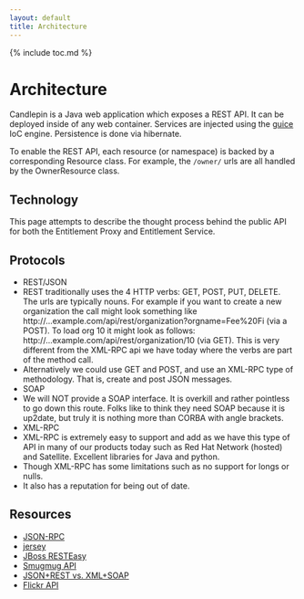 ```yaml
---
layout: default
title: Architecture
---
```

{% include toc.md %}

# Architecture
Candlepin is a Java web application which exposes a REST API. It can be
deployed inside of any web container. Services are injected using the
[guice](http://code.google.com/p/google-guice/) IoC engine. Persistence is done
via hibernate.

To enable the REST API, each resource (or namespace) is backed by a
corresponding Resource class. For example, the `/owner/` urls are all handled
by the OwnerResource class.

## Technology
This page attempts to describe the thought process behind the public API for
both the Entitlement Proxy and Entitlement Service.

## Protocols

 * REST/JSON
  * REST traditionally uses the 4 HTTP verbs: GET, POST, PUT, DELETE. The urls
    are typically nouns. For example if you want to create a new organization
    the call might look something like
    http://...example.com/api/rest/organization?orgname=Fee%20Fi (via a POST).
    To load org 10 it might look as follows:
    http://...example.com/api/rest/organization/10 (via GET). This is very
    different from the XML-RPC api we have today where the verbs are part of
    the method call.
  * Alternatively we could use GET and POST, and use an XML-RPC type of methodology. That is, create and post JSON messages.
 * SOAP
  * We will NOT provide a SOAP interface. It is overkill and rather pointless
    to go down this route. Folks like to think they need SOAP because it is
    up2date, but truly it is nothing more than CORBA with angle brackets. 
 * XML-RPC
  * XML-RPC is extremely easy to support and add as we have this type of API in
    many of our products today such as Red Hat Network (hosted) and Satellite.
    Excellent libraries for Java and python.
  * Though XML-RPC has some limitations such as no support for longs or nulls.
  * It also has a reputation for being out of date.

## Resources

 * [JSON-RPC](http://json-rpc.org/)
 * [jersey](https://jersey.dev.java.net/)
 * [JBoss RESTEasy](http://www.jboss.org/resteasy/)
 * [Smugmug API](http://wiki.smugmug.net/display/SmugMug/API)
 * [JSON+REST vs. XML+SOAP](http://blog.feedly.com/2009/03/03/jsonrest-vs-xmlsoap/)
 * [Flickr API](http://www.flickr.com/services/api/)
